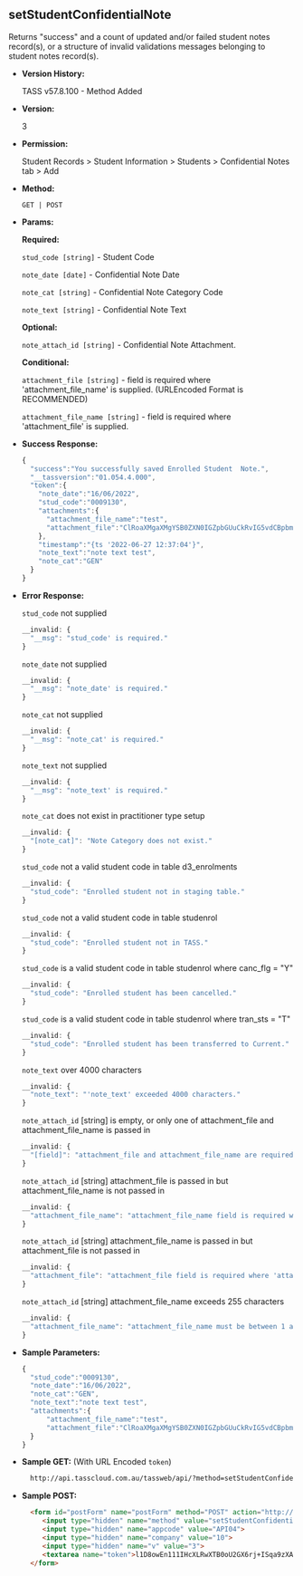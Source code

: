 **setStudentConfidentialNote**
----
  Returns "success" and a count of updated and/or failed student notes record(s), or a structure of invalid validations messages belonging to student notes record(s).
  
* **Version History:**

  TASS v57.8.100 - Method Added

* **Version:**

  3

* **Permission:**

  Student Records > Student Information > Students > Confidential Notes tab > Add

* **Method:**

  `GET | POST`
  
* **Params:**

  **Required:**
 
  `stud_code [string]` - Student Code

  `note_date [date]` - Confidential Note Date

  `note_cat [string]` - Confidential Note Category Code

  `note_text [string]` - Confidential Note Text

  **Optional:**

  `note_attach_id [string]` - Confidential Note Attachment.

  **Conditional:**

  `attachment_file [string]` - field is required where 'attachment_file_name' is supplied. (URLEncoded Format is RECOMMENDED)

  `attachment_file_name [string]` - field is required where 'attachment_file' is supplied.

* **Success Response:**

  ```javascript
  {
    "success":"You successfully saved Enrolled Student  Note.",
    "__tassversion":"01.054.4.000",
    "token":{
      "note_date":"16/06/2022",
      "stud_code":"0009130",
      "attachments":{
        "attachment_file_name":"test",
        "attachment_file":"ClRoaXMgaXMgYSB0ZXN0IGZpbGUuCkRvIG5vdCBpbmNsdWRlIGEgdGFibGUhISEKTmFtZQlRdWFudGl0eQlWYWx1ZQppUGFkCTEJNTAwCmlQaG9uZQkxCTEwMDAKVG90YWwJMgkxNTAw"
      },
      "timestamp":"{ts '2022-06-27 12:37:04'}",
      "note_text":"note text test",
      "note_cat":"GEN"
    }
  }
  ```

* **Error Response:**

  `stud_code` not supplied
  ```javascript
  __invalid: {
    "__msg": "stud_code' is required."
  }
  ```

  `note_date` not supplied
  ```javascript
  __invalid: {
    "__msg": "note_date' is required."
  }
  ```

  `note_cat` not supplied
  ```javascript
  __invalid: {
    "__msg": "note_cat' is required."
  }
  ```

  `note_text` not supplied
  ```javascript
  __invalid: {
    "__msg": "note_text' is required."
  }
  ```

  `note_cat` does not exist in practitioner type setup
  ```javascript
  __invalid: {
    "[note_cat]": "Note Category does not exist."
  }
  ```

  `stud_code` not a valid student code in table d3_enrolments
  ```javascript
  __invalid: {
    "stud_code": "Enrolled student not in staging table."
  }
  ```

  `stud_code` not a valid student code in table studenrol
  ```javascript
  __invalid: {
    "stud_code": "Enrolled student not in TASS."
  }
  ```

  `stud_code` is a valid student code in table studenrol where canc_flg = "Y"
  ```javascript
  __invalid: {
    "stud_code": "Enrolled student has been cancelled."
  }
  ```

  `stud_code` is a valid student code in table studenrol where tran_sts = "T"
  ```javascript
  __invalid: {
    "stud_code": "Enrolled student has been transferred to Current."
  }
  ```

  `note_text` over 4000 characters
  ```javascript
  __invalid: {
    "note_text": "'note_text' exceeded 4000 characters."
  }
  ```

  `note_attach_id` [string] is empty, or only one of attachment_file and attachment_file_name is passed in
  ```javascript
  __invalid: {
    "[field]": "attachment_file and attachment_file_name are required if [field] is passed in."
  }
  ```

  `note_attach_id` [string] attachment_file is passed in but attachment_file_name is not passed in
  ```javascript
  __invalid: {
    "attachment_file_name": "attachment_file_name field is required where 'attachment_file' is supplied."
  }
  ```

  `note_attach_id` [string] attachment_file_name is passed in but attachment_file is not passed in
  ```javascript
  __invalid: {
    "attachment_file": "attachment_file field is required where 'attachment_file_name' is supplied."
  }
  ```

  `note_attach_id` [string] attachment_file_name exceeds 255 characters
  ```javascript
  __invalid: {
    "attachment_file_name": "attachment_file_name must be between 1 and 255 characters."
  }
  ```
    
* **Sample Parameters:**

  ```javascript
  {
    "stud_code":"0009130",
    "note_date":"16/06/2022",
    "note_cat":"GEN",
    "note_text":"note text test",
    "attachments":{
        "attachment_file_name":"test",
        "attachment_file":"ClRoaXMgaXMgYSB0ZXN0IGZpbGUuCkRvIG5vdCBpbmNsdWRlIGEgdGFibGUhISEKTmFtZQlRdWFudGl0eQlWYWx1ZQppUGFkCTEJNTAwCmlQaG9uZQkxCTEwMDAKVG90YWwJMgkxNTAw"
    }
  }
  ```

* **Sample GET:** (With URL Encoded `token`)

  ```HTML
    http://api.tasscloud.com.au/tassweb/api/?method=setStudentConfidentialNote&appcode=API04&company=10&v=3&token=l1D8owEn111IHcXLRwXTB0oU2GX6rj%2BISqa9zXA8We3J3mwgjW5pdUvFK3%2FIZ4mJ4bMyfKTmEoup%2B3tTE9GeLQ%3D%3D
  ```
  
* **Sample POST:**

  ```HTML
    <form id="postForm" name="postForm" method="POST" action="http://api.tasscloud.com.au/tassweb/api/">
       <input type="hidden" name="method" value="setStudentConfidentialNote">
       <input type="hidden" name="appcode" value="API04">
       <input type="hidden" name="company" value="10">
       <input type="hidden" name="v" value="3">
       <textarea name="token">l1D8owEn111IHcXLRwXTB0oU2GX6rj+ISqa9zXA8We3J3mwgjW5pdUvFK3/IZ4mJ4bMyfKTmEoup+3tTE9GeLQ==</textarea>
    </form>
  ```